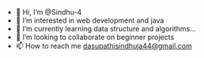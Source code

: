 - 👋 Hi, I’m @Sindhu-4
- 👀 I’m interested in web development and java
- 🌱 I’m currently learning data structure and algorithms...
- 💞️ I’m looking to collaborate on beginner projects
- 📫 How to reach me dasupathisindhuja44@gmail.com

<!---
Sindhu-4/Sindhu-4 is a ✨ special ✨ repository because its `README.md` (this file) appears on your GitHub profile.
You can click the Preview link to take a look at your changes.
--->
